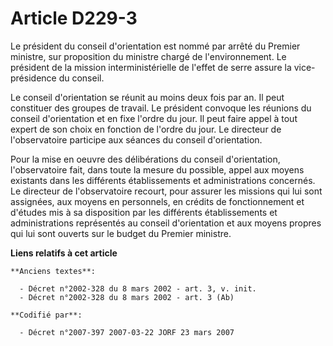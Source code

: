 # Article D229-3

Le président du conseil d'orientation est nommé par arrêté du Premier ministre, sur proposition du ministre chargé de
l'environnement. Le président de la mission interministérielle de l'effet de serre assure la vice-présidence du conseil.

Le conseil d'orientation se réunit au moins deux fois par an. Il peut constituer des groupes de travail. Le président
convoque les réunions du conseil d'orientation et en fixe l'ordre du jour. Il peut faire appel à tout expert de son choix en
fonction de l'ordre du jour. Le directeur de l'observatoire participe aux séances du conseil d'orientation.

Pour la mise en oeuvre des délibérations du conseil d'orientation, l'observatoire fait, dans toute la mesure du possible,
appel aux moyens existants dans les différents établissements et administrations concernés. Le directeur de l'observatoire
recourt, pour assurer les missions qui lui sont assignées, aux moyens en personnels, en crédits de fonctionnement et d'études
mis à sa disposition par les différents établissements et administrations représentés au conseil d'orientation et aux moyens
propres qui lui sont ouverts sur le budget du Premier ministre.

**Liens relatifs à cet article**

	**Anciens textes**:

	  - Décret n°2002-328 du 8 mars 2002 - art. 3, v. init.
	  - Décret n°2002-328 du 8 mars 2002 - art. 3 (Ab)

	**Codifié par**:

	  - Décret n°2007-397 2007-03-22 JORF 23 mars 2007
